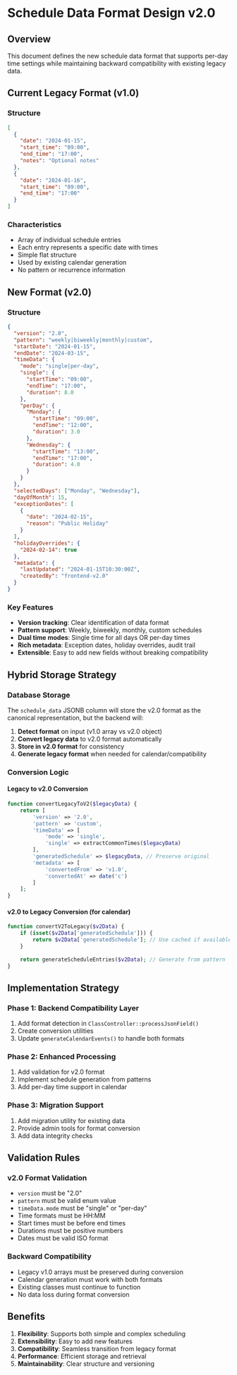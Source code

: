# Schedule Data Format Design v2.0

## Overview

This document defines the new schedule data format that supports per-day time settings while maintaining backward compatibility with existing legacy data.

## Current Legacy Format (v1.0)

### Structure
```json
[
  {
    "date": "2024-01-15",
    "start_time": "09:00",
    "end_time": "17:00", 
    "notes": "Optional notes"
  },
  {
    "date": "2024-01-16",
    "start_time": "09:00", 
    "end_time": "17:00"
  }
]
```

### Characteristics
- Array of individual schedule entries
- Each entry represents a specific date with times
- Simple flat structure
- Used by existing calendar generation
- No pattern or recurrence information

## New Format (v2.0)

### Structure
```json
{
  "version": "2.0",
  "pattern": "weekly|biweekly|monthly|custom",
  "startDate": "2024-01-15",
  "endDate": "2024-03-15",
  "timeData": {
    "mode": "single|per-day",
    "single": {
      "startTime": "09:00",
      "endTime": "17:00", 
      "duration": 8.0
    },
    "perDay": {
      "Monday": {
        "startTime": "09:00",
        "endTime": "12:00",
        "duration": 3.0
      },
      "Wednesday": {
        "startTime": "13:00", 
        "endTime": "17:00",
        "duration": 4.0
      }
    }
  },
  "selectedDays": ["Monday", "Wednesday"],
  "dayOfMonth": 15,
  "exceptionDates": [
    {
      "date": "2024-02-15",
      "reason": "Public Holiday"
    }
  ],
  "holidayOverrides": {
    "2024-02-14": true
  },
  "metadata": {
    "lastUpdated": "2024-01-15T10:30:00Z",
    "createdBy": "frontend-v2.0"
  }
}
```

### Key Features
- **Version tracking**: Clear identification of data format
- **Pattern support**: Weekly, biweekly, monthly, custom schedules
- **Dual time modes**: Single time for all days OR per-day times
- **Rich metadata**: Exception dates, holiday overrides, audit trail
- **Extensible**: Easy to add new fields without breaking compatibility

## Hybrid Storage Strategy

### Database Storage
The `schedule_data` JSONB column will store the v2.0 format as the canonical representation, but the backend will:

1. **Detect format** on input (v1.0 array vs v2.0 object)
2. **Convert legacy data** to v2.0 format automatically
3. **Store in v2.0 format** for consistency
4. **Generate legacy format** when needed for calendar/compatibility

### Conversion Logic

#### Legacy to v2.0 Conversion
```php
function convertLegacyToV2($legacyData) {
    return [
        'version' => '2.0',
        'pattern' => 'custom',
        'timeData' => [
            'mode' => 'single',
            'single' => extractCommonTimes($legacyData)
        ],
        'generatedSchedule' => $legacyData, // Preserve original
        'metadata' => [
            'convertedFrom' => 'v1.0',
            'convertedAt' => date('c')
        ]
    ];
}
```

#### v2.0 to Legacy Conversion (for calendar)
```php
function convertV2ToLegacy($v2Data) {
    if (isset($v2Data['generatedSchedule'])) {
        return $v2Data['generatedSchedule']; // Use cached if available
    }
    
    return generateScheduleEntries($v2Data); // Generate from pattern
}
```

## Implementation Strategy

### Phase 1: Backend Compatibility Layer
1. Add format detection in `ClassController::processJsonField()`
2. Create conversion utilities
3. Update `generateCalendarEvents()` to handle both formats

### Phase 2: Enhanced Processing
1. Add validation for v2.0 format
2. Implement schedule generation from patterns
3. Add per-day time support in calendar

### Phase 3: Migration Support
1. Add migration utility for existing data
2. Provide admin tools for format conversion
3. Add data integrity checks

## Validation Rules

### v2.0 Format Validation
- `version` must be "2.0"
- `pattern` must be valid enum value
- `timeData.mode` must be "single" or "per-day"
- Time formats must be HH:MM
- Start times must be before end times
- Durations must be positive numbers
- Dates must be valid ISO format

### Backward Compatibility
- Legacy v1.0 arrays must be preserved during conversion
- Calendar generation must work with both formats
- Existing classes must continue to function
- No data loss during format conversion

## Benefits

1. **Flexibility**: Supports both simple and complex scheduling
2. **Extensibility**: Easy to add new features
3. **Compatibility**: Seamless transition from legacy format
4. **Performance**: Efficient storage and retrieval
5. **Maintainability**: Clear structure and versioning
